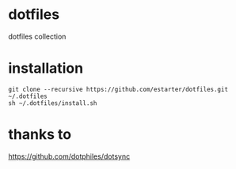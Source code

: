# dotfiles
dotfiles collection 

# installation 

    git clone --recursive https://github.com/estarter/dotfiles.git ~/.dotfiles
    sh ~/.dotfiles/install.sh


# thanks to
https://github.com/dotphiles/dotsync
